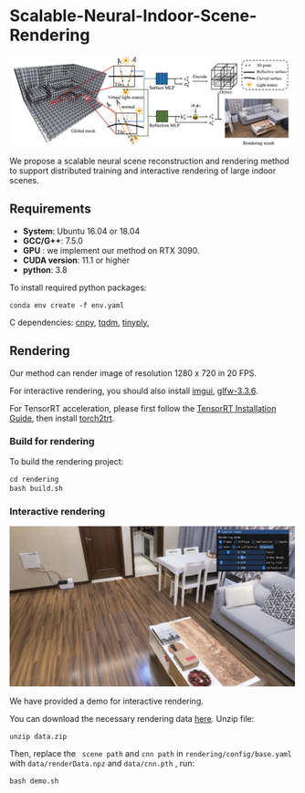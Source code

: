 # Scalable-Neural-Indoor-Scene-Rendering

![](./pics/pipeline.png)

<!-- ### [Project Page](xxx) | [Video](xxx) | [Paper](xxx)  -->

We propose a scalable neural scene reconstruction and rendering method to support distributed training and interactive rendering of large indoor scenes.



## Requirements

+ **System**: Ubuntu 16.04 or 18.04
+ **GCC/G++**: 7.5.0 
+ **GPU** : we implement our method on RTX 3090. 
+ **CUDA version**: 11.1 or higher
+ **python**: 3.8 

To install required python packages:

```shell
conda env create -f env.yaml
```

C dependencies: [cnpy](https://github.com/rogersce/cnpy), [tqdm](https://github.com/tqdm/tqdm.cpp), [tinyply](https://github.com/ddiakopoulos/tinyply), 

## Rendering

Our method can render image of resolution 1280 x 720 in 20 FPS. 

For interactive rendering, you should also install [imgui](https://github.com/ocornut/imgui), [glfw-3.3.6](https://github.com/glfw/glfw).

For TensorRT acceleration, please first follow the [TensorRT Installation Guide](https://docs.nvidia.com/deeplearning/tensorrt/install-guide/index.html), then install [torch2trt](https://github.com/NVIDIA-AI-IOT/torch2trt#option-1---without-plugins).

### Build for rendering

To build the rendering project:

```shell
cd rendering
bash build.sh
```



### Interactive rendering

<img src='./pics/viewer.png' width=500 >

We have provided a demo for interactive rendering. 

You can download the necessary rendering data [here](https://drive.google.com/file/d/1K2YFchSkCOerWZQ2UZtXWFzTG6Ph1n72/view?usp=sharing). Unzip file:

```shell
unzip data.zip
```

Then, replace the ` scene path` and `cnn path` in `rendering/config/base.yaml` with `data/renderData.npz` and `data/cnn.pth` , run:

```shell
bash demo.sh
```





